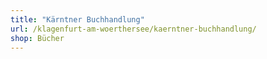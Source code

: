 ```yaml
---
title: "Kärntner Buchhandlung"
url: /klagenfurt-am-woerthersee/kaerntner-buchhandlung/
shop: Bücher
---
```

